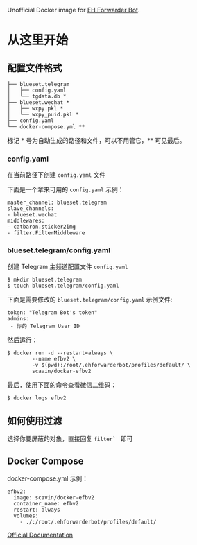 Unofficial Docker image for [EH Forwarder Bot](https://github.com/blueset/ehForwarderBot). 

# 从这里开始

## 配置文件格式



```
├── blueset.telegram
│   ├── config.yaml
│   └── tgdata.db *
├── blueset.wechat *
│   ├── wxpy.pkl *
│   └── wxpy_puid.pkl *
├── config.yaml
└── docker-compose.yml **
```
标记 * 号为自动生成的路径和文件，可以不用管它，** 可见最后。

### config.yaml

在当前路径下创建 `config.yaml` 文件

下面是一个拿来可用的 `config.yaml` 示例：
```
master_channel: blueset.telegram
slave_channels:
- blueset.wechat
middlewares:
- catbaron.sticker2img
- filter.FilterMiddleware
```

### blueset.telegram/config.yaml

创建 Telegram 主频道配置文件 `config.yaml` 

```
$ mkdir blueset.telegram
$ touch blueset.telegram/config.yaml
```
下面是需要修改的 `blueset.telegram/config.yaml` 示例文件:

```
token: "Telegram Bot's token"
admins:
 - 你的 Telegram User ID
```

然后运行：

```
$ docker run -d --restart=always \
        --name efbv2 \
        -v $(pwd):/root/.ehforwarderbot/profiles/default/ \
        scavin/docker-efbv2
```

最后，使用下面的命令查看微信二维码：


```
$ docker logs efbv2
```

## 如何使用过滤

选择你要屏蔽的对象，直接回复 ```filter` ``` 即可

## Docker Compose

docker-compose.yml 示例：

```
efbv2:
  image: scavin/docker-efbv2
  container_name: efbv2
  restart: always
  volumes:
    - ./:/root/.ehforwarderbot/profiles/default/ 
 ```

[Official Documentation](https://ehforwarderbot.readthedocs.io/en/latest/)
